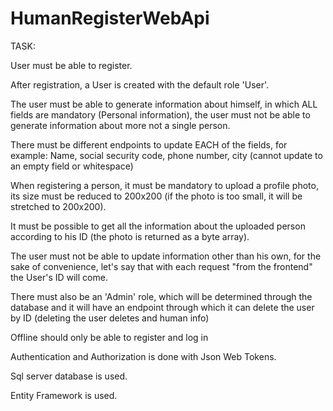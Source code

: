 # HumanRegisterWebApi
TASK: 

User must be able to register.

After registration, a User is created with the default role 'User'.

The user must be able to generate information about himself, in which ALL fields are mandatory (Personal information), the user must not be able to generate information about more
not a single person.

There must be different endpoints to update EACH of the fields, for example: Name, social security code, phone number, city (cannot update to an empty field or
whitespace)

When registering a person, it must be mandatory to upload a profile photo, its size must be reduced to 200x200 (if the photo is too small, it will be stretched to
200x200).

It must be possible to get all the information about the uploaded person according to his ID (the photo is returned as a byte array).

The user must not be able to update information other than his own, for the sake of convenience, let's say that with each request "from the frontend" the User's ID will come.

There must also be an 'Admin' role, which will be determined through the database and it will have an endpoint through which it can delete the user by ID (deleting the user deletes and
human info)

Offline should only be able to register and log in

Authentication and Authorization is done with Json Web Tokens.

Sql server database is used.

Entity Framework is used.
